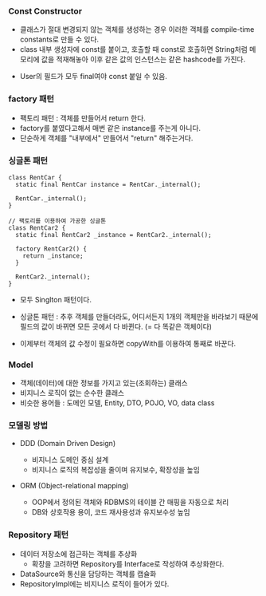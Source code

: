 ### Const Constructor

- 클래스가 절대 변경되지 않는 객체를 생성하는 경우 이러한 객체를 compile-time constants로 만들 수 있다.
- class 내부 생성자에 const를 붙이고, 호출할 때 const로 호출하면 String처럼 메모리에 값을 적재해놓아 이후 같은 값의 인스턴스는 같은 hashcode를 가진다.

* User의 필드가 모두 final여야 const 붙일 수 있음.

### factory 패턴

- 팩토리 패턴 : 객체를 만들어서 return 한다.
- factory를 붙였다고해서 매번 같은 instance를 주는게 아니다.
- 단순하게 객체를 "내부에서" 만들어서 "return" 해주는거다.

### 싱글톤 패턴

```
class RentCar {
  static final RentCar instance = RentCar._internal();

  RentCar._internal();
}

// 팩토리를 이용하여 가공한 싱글톤
class RentCar2 {
  static final RentCar2 _instance = RentCar2._internal();

  factory RentCar2() {
    return _instance;
  }

  RentCar2._internal();
}
```

- 모두 Singlton 패턴이다.
- 싱글톤 패턴 : 추후 객체를 만들더라도, 어디서든지 1개의 객체만을 바라보기 때문에 필드의 값이 바뀌면 모든 곳에서 다 바뀐다. (= 다 똑같은 객체이다)

- 이제부터 객체의 값 수정이 필요하면 copyWith를 이용하여 통째로 바꾼다.

### Model

- 객체(데이터)에 대한 정보를 가지고 있는(조회하는) 클래스
- 비지니스 로직이 없는 순수한 클래스
- 비슷한 용어들 : 도메인 모델, Entity, DTO, POJO, VO, data class

### 모델링 방법

- DDD (Domain Driven Design)

  - 비지니스 도메인 중심 설계
  - 비지니스 로직의 복잡성을 줄이며 유지보수, 확장성을 높임

- ORM (Object-relational mapping)
  - OOP에서 정의된 객체와 RDBMS의 테이블 간 매핑을 자동으로 처리
  - DB와 상호작용 용이, 코드 재사용성과 유지보수성 높임

### Repository 패턴

- 데이터 저장소에 접근하는 객체를 추상화
  - 확장을 고려하면 Repository를 Interface로 작성하여 추상화한다.
- DataSource와 통신을 담당하는 객체를 캡슐화
- RepositoryImpl에는 비지니스 로직이 들어가 있다.
